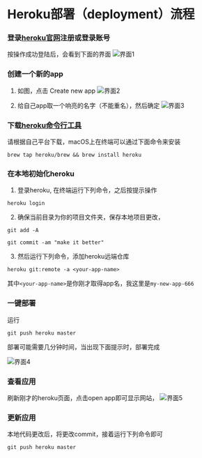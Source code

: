 # Heroku部署（deployment）流程

### 登录[heroku官网](https://www.heroku.com/)注册或登录账号
按操作成功登陆后，会看到下面的界面
![界面1](https://ucarecdn.com/c1556b7e-10e4-4545-ac4b-a8ab40a44627/WX201902201957242x.png) 


### 创建一个新的app
1. 如图，点击 Create new app
![界面2](https://ucarecdn.com/50240326-d81c-4ab8-88eb-e53755dd3ac0/1550710910465.jpg) 

2. 给自己app取一个响亮的名字（不能重名），然后确定
![界面3](https://ucarecdn.com/81e6cb28-b81c-45bf-a700-f4e4ec0f1101/WX201902202004452x.png) 

### 下载[heroku命令行工具](https://devcenter.heroku.com/articles/heroku-cli#download-and-install)

请根据自己平台下载，macOS上在终端可以通过下面命令来安装

```
brew tap heroku/brew && brew install heroku
```

### 在本地初始化heroku
1. 登录heroku, 在终端运行下列命令，之后按提示操作

```
heroku login
```

2. 确保当前目录为你的项目文件夹，保存本地项目更改，

```
git add -A
```

```
git commit -am "make it better"
```


3. 然后运行下列命令，添加heroku远端仓库

```
heroku git:remote -a <your-app-name>
```

其中`<your-app-name>`是你刚才取得app名，我这里是`my-new-app-666`

### 一键部署

运行

```
git push heroku master
```
部署可能需要几分钟时间，当出现下面提示时，部署完成

![界面4](https://ucarecdn.com/7b1e16f7-566b-4096-be6a-273bf0a2e27c/WX201902202031022x.png) 


### 查看应用

刷新刚才的heroku页面，点击open app即可显示网站，
![界面5](https://ucarecdn.com/1685814c-66d7-4a65-992e-4d14b2ed193a/WX201902202034522x.png)

### 更新应用
本地代码更改后，将更改commit，接着运行下列命令即可

```
git push heroku master
```
